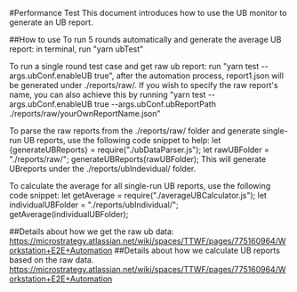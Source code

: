 #Performance Test
This document introduces how to use the UB monitor to generate an UB report. 

##How to use
To run 5 rounds automatically and generate the average UB report: in terminal, run "yarn ubTest"

To run a single round test case and get raw ub report: run "yarn test --args.ubConf.enableUB true", after the automation process, report1.json will be generated under ./reports/raw/. If you wish to specify the raw report's name, you can also achieve this by running "yarn test --args.ubConf.enableUB true --args.ubConf.ubReportPath ./reports/raw/yourOwnReportName.json"

To parse the raw reports from the ./reports/raw/ folder and generate single-run UB reports, use the following code snippet to help:
let {generateUBReports} = require("./ubDataParser.js");
let rawUBFolder = "./reports/raw/";
generateUBReports(rawUBFolder);
This will generate UBreports under the ./reports/ubIndevidual/ folder.

To calculate the average for all single-run UB reports, use the following code snippet:
let getAverage = require("./averageUBCalculator.js");
let individualUBFolder = "./reports/ubIndividual/";
getAverage(individualUBFolder);

##Details about how we get the raw ub data:
https://microstrategy.atlassian.net/wiki/spaces/TTWF/pages/775160964/Workstation+E2E+Automation
##Details about how we calculate UB reports based on the raw data.
https://microstrategy.atlassian.net/wiki/spaces/TTWF/pages/775160964/Workstation+E2E+Automation





